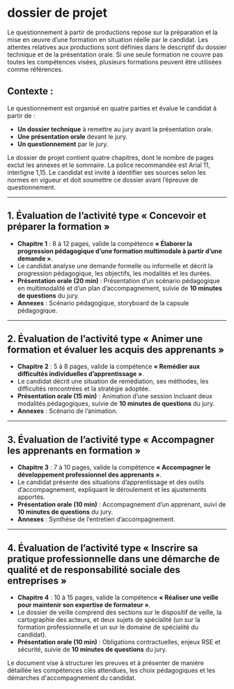 # dossier de projet

Le questionnement à partir de productions repose sur la préparation et la mise en œuvre d’une formation en situation réelle par le candidat. Les attentes relatives aux productions sont définies dans le descriptif du dossier technique et de la présentation orale. Si une seule formation ne couvre pas toutes les compétences visées, plusieurs formations peuvent être utilisées comme références.

## Contexte :

Le questionnement est organisé en quatre parties et évalue le candidat à partir de :

-   **Un dossier technique** à remettre au jury avant la présentation orale.
-   **Une présentation orale** devant le jury.
-   **Un questionnement** par le jury.

Le dossier de projet contient quatre chapitres, dont le nombre de pages exclut les annexes et le sommaire. La police recommandée est Arial 11, interligne 1,15. Le candidat est invité à identifier ses sources selon les normes en vigueur et doit soumettre ce dossier avant l’épreuve de questionnement.

----------

## 1. Évaluation de l’activité type « Concevoir et préparer la formation »

-   **Chapitre 1** : 8 à 12 pages, valide la compétence **« Élaborer la progression pédagogique d’une formation multimodale à partir d’une demande »**.
-   Le candidat analyse une demande formelle ou informelle et décrit la progression pédagogique, les objectifs, les modalités et les durées.
-   **Présentation orale (20 min)** : Présentation d’un scénario pédagogique en multimodalité et d’un plan d’accompagnement, suivie de **10 minutes de questions** du jury.
-   **Annexes** : Scénario pédagogique, storyboard de la capsule pédagogique.

----------

## 2. Évaluation de l’activité type « Animer une formation et évaluer les acquis des apprenants »

-   **Chapitre 2** : 5 à 8 pages, valide la compétence **« Remédier aux difficultés individuelles d’apprentissage »**.
-   Le candidat décrit une situation de remédiation, ses méthodes, les difficultés rencontrées et la stratégie adoptée.
-   **Présentation orale (15 min)** : Animation d’une session incluant deux modalités pédagogiques, suivie de **10 minutes de questions** du jury.
-   **Annexes** : Scénario de l’animation.

----------

## 3. Évaluation de l’activité type « Accompagner les apprenants en formation »

-   **Chapitre 3** : 7 à 10 pages, valide la compétence **« Accompagner le développement professionnel des apprenants »**.
-   Le candidat présente des situations d’apprentissage et des outils d’accompagnement, expliquant le déroulement et les ajustements apportés.
-   **Présentation orale (10 min)** : Accompagnement d’un apprenant, suivi de **10 minutes de questions** du jury.
-   **Annexes** : Synthèse de l’entretien d’accompagnement.

----------

## 4. Évaluation de l’activité type « Inscrire sa pratique professionnelle dans une démarche de qualité et de responsabilité sociale des entreprises »

-   **Chapitre 4** : 10 à 15 pages, valide la compétence **« Réaliser une veille pour maintenir son expertise de formateur »**.
-   Le dossier de veille comprend des sections sur le dispositif de veille, la cartographie des acteurs, et deux sujets de spécialité (un sur la formation professionnelle et un sur le domaine de spécialité du candidat).
-   **Présentation orale (10 min)** : Obligations contractuelles, enjeux RSE et sécurité, suivie de **10 minutes de questions** du jury.


Le document vise à structurer les preuves et à présenter de manière détaillée les compétences clés attendues, les choix pédagogiques et les démarches d'accompagnement du candidat.
<!--stackedit_data:
eyJoaXN0b3J5IjpbLTEyNTYzOTUzODcsLTE4MDg1MDg2MDRdfQ
==
-->